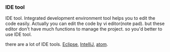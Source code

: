 ### IDE tool

IDE tool. Integrated development environment tool helps you to edit the code easily. Actually you can edit the code by vi editor(note pad). but these editor don't have much functions to manage the project. so you'd better to use IDE tool.

there are a lot of IDE tools.
[Eclipse](http://www.eclipse.org/), [IntelliJ](https://www.jetbrains.com/idea/), [atom](https://atom.io/).



